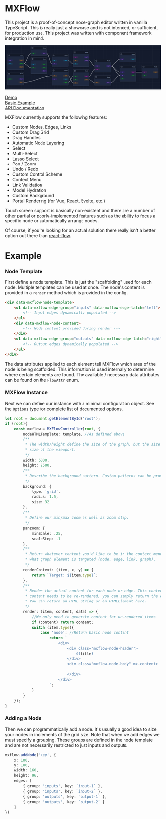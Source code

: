 # MXFlow
This project is a proof-of-concept node-graph editor written in vanilla TypeScript. This is really just a showcase and is not intended, or sufficient, for production use. This project was written with component framework integration in mind.

![promo](promo.png)

[Demo](https://jhavrick.github.io/mxflow/) \
[Basic Example](#example) \
[API Documentation](/api.md)

MXFlow currently supports the following features:
 - Custom Nodes, Edges, Links
 - Custom Drag Grid
 - Drag Handles
 - Automatic Node Layering
 - Select
 - Multi-Select
 - Lasso Select
 - Pan / Zoom
 - Undo / Redo 
 - Custom Control Scheme
 - Context Menu
 - Link Validation
 - Model Hydration
 - Custom Background
 - Portal Rendering (for Vue, React, Svelte, etc.)

Touch screen support is basically non-existent and there are a number of other partial or poorly-implemented features such as the ability to focus a specific node or automatically arrange nodes.

Of course, if you're looking for an actual solution there really isn't a better option out there than [react-flow](https://reactflow.dev/).

# Example

### Node Template

 First define a node template. This is just the "scaffolding" used for each node. Multiple templates can be used at once. The node's content is provided in a `render` method which is provided in the config.

```html
<div data-mxflow-node-template>
    <ul data-mxflow-edge-group="inputs" data-mxflow-edge-latch="left">
        <!-- Input edges dynamically populated -->
    </ul>
    <div data-mxflow-node-content>
        <!-- Node content provided during render -->
    </div>
    <ul data-mxflow-edge-group="outputs" data-mxflow-edge-latch="right">
        <!-- Output edges dynamically populated -->
    </ul>
</div>
```
The data attributes applied to each element tell MXFlow which area of the node is being scaffolded. This information is used internally to determine where certain elements are found. The available / necessary data attributes can be found on the `FlowAttr` enum.

### MXFlow Instance

Next we can define our instance with a minimal configuration object. See the `Options` type for complete list of documented options.

```typescript
let root = document.getElementById('root');
if (root){
    const mxflow = MXFlowController(root, {
        nodeHTMLTemplate: template, //As defined above
        /**
         * The width/height define the size of the graph, but the size of your root element determines the
         * size of the viewport.
         */ 
        width: 5000,
        height: 2500,
        /**
         * Describe the background pattern. Custom patterns can be provided through the API.
         */ 
        background: {
            type: 'grid',
            radius: 1.5,
            size: 32
        },
        /**
         * Define our min/max zoom as well as zoom step.
         */ 
        panzoom: {
            minScale: .25,
            scaleStep: .1
        },
        /**
         * Return whatever content you'd like to be in the context menu depending on
         * what graph element is targeted (node, edge, link, graph).
         */ 
        renderContext: (item, x, y) => {
            return `Target: ${item.type}`;
        },
        /**
         * Render the actual content for each node or edge. This content is cached, so unless a node's 
         * content needs to be re-rendered, you can simply return the existing content or a modified version. 
         * You can return an HTML string or an HTMLElement here.
         */ 
        render: (item, content, data) => {
            //We only need to generate content for un-rendered items
            if (content) return content; 
            switch (item.type){
                case 'node': //Return basic node content
                    return `
                        <div>
                            <div class="mxflow-node-header">
                                ${title}
                            </div>
                            <div class="mxflow-node-body" mx-content>
                                
                            </div>
                        </div>
                    `;
            }
        }
    });
}
```

### Adding a Node

Then we can programmatically add a node. It's usually a good idea to size your nodes in increments of the grid size. Note that when we add edges we must specify a grouping. These groups are defined in the node template and are not necessarily restricted to just inputs and outputs.

```typescript
mxflow.addNode('key', { 
    x: 100, 
    y: 100, 
    width: 160, 
    height: 96, 
    edges: [
        { group: 'inputs', key: `input-1` },
        { group: 'inputs', key: `input-2` },
        { group: 'outputs', key: `output-1` },
        { group: 'outputs', key: `output-2` }
    ]
})
```

<!-- # Previews

### Link Nodes
Nodes are linked by dragging from one edge to another. In this example, custom link validation is used to prevent incompatible edges from being connected.

![link](link.gif)

### Lasso
![test](test.mp4)

### Undo
![undo](undo.gif) -->